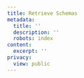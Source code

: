 ```yaml
---
title: Retrieve Schemas
metadata:
  title: ''
  description: ''
  robots: index
content:
  excerpt: ''
privacy:
  view: public
---
```


